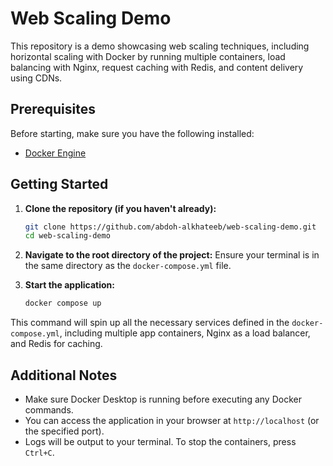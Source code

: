 # Web Scaling Demo

This repository is a demo showcasing web scaling techniques, including horizontal scaling with Docker by running multiple containers, load balancing with Nginx, request caching with Redis, and content delivery using CDNs.

## Prerequisites

Before starting, make sure you have the following installed:

- [Docker Engine](https://docs.docker.com/get-started/get-docker/)

## Getting Started

1. **Clone the repository (if you haven't already):**

   ```bash
   git clone https://github.com/abdoh-alkhateeb/web-scaling-demo.git
   cd web-scaling-demo
   ```

2. **Navigate to the root directory of the project:**
   Ensure your terminal is in the same directory as the `docker-compose.yml` file.

3. **Start the application:**
   ```bash
   docker compose up
   ```

This command will spin up all the necessary services defined in the `docker-compose.yml`, including multiple app containers, Nginx as a load balancer, and Redis for caching.

## Additional Notes

- Make sure Docker Desktop is running before executing any Docker commands.
- You can access the application in your browser at `http://localhost` (or the specified port).
- Logs will be output to your terminal. To stop the containers, press `Ctrl+C`.
